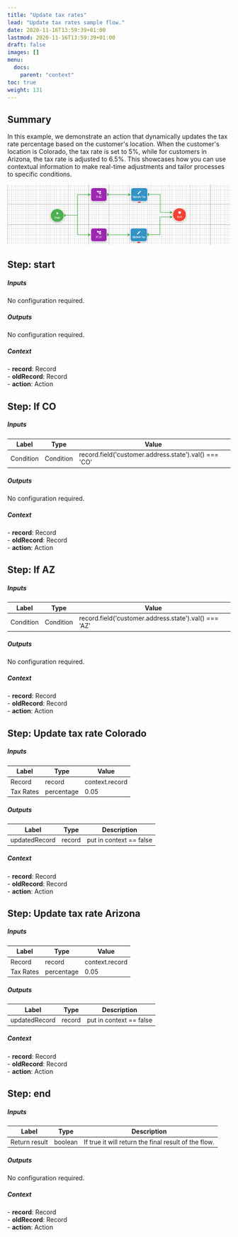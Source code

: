```yaml
---
title: "Update tax rates"
lead: "Update tax rates sample flow."
date: 2020-11-16T13:59:39+01:00
lastmod: 2020-11-16T13:59:39+01:00
draft: false
images: []
menu:
  docs:
    parent: "context"
toc: true
weight: 131
---
```


## **Summary**

In this example, we demonstrate an action that dynamically updates the tax rate percentage based on the customer's location. When the customer's location is Colorado, the tax rate is set to 5%, while for customers in Arizona, the tax rate is adjusted to 6.5%. This showcases how you can use contextual information to make real-time adjustments and tailor processes to specific conditions.

![Update tax rates](/images/vendor/flows/updateTaxRate_sample.png)

## **Step: start**

##### Inputs

No configuration required.

##### Outputs

No configuration required.

##### Context

<div class="contextExamples"> 
  - <b>record</b>: Record <br>
  - <b>oldRecord</b>: Record <br>
  - <b>action</b>: Action
</div>

## **Step: If CO**

##### Inputs

Label|Type|Value
---|---|---
Condition|Condition|record.field('customer.address.state').val() === 'CO'

##### Outputs

No configuration required.

##### Context

<div class="contextExamples"> 
  - <b>record</b>: Record <br>
  - <b>oldRecord</b>: Record <br>
  - <b>action</b>: Action 
</div>

## **Step: If AZ**

##### Inputs

Label|Type|Value
---|---|---
Condition|Condition|record.field('customer.address.state').val() === 'AZ'

##### Outputs

No configuration required.

##### Context

<div class="contextExamples"> 
  - <b>record</b>: Record <br>
  - <b>oldRecord</b>: Record <br>
  - <b>action</b>: Action 
</div>

## **Step: Update tax rate Colorado**

##### Inputs

Label|Type|Value
---|---|---
Record|record|context.record
Tax Rates|percentage|0.05

##### Outputs

Label|Type|Description
---|---|---
updatedRecord|record|put in context == false

##### Context

<div class="contextExamples"> 
  - <b>record</b>: Record <br>
  - <b>oldRecord</b>: Record <br>
  - <b>action</b>: Action 
</div>

## **Step: Update tax rate Arizona**

##### Inputs

Label|Type|Value
---|---|---
Record|record|context.record
Tax Rates|percentage|0.05

##### Outputs

Label|Type|Description
---|---|---
updatedRecord|record|put in context == false

##### Context

<div class="contextExamples"> 
  - <b>record</b>: Record <br>
  - <b>oldRecord</b>: Record <br>
  - <b>action</b>: Action 
</div>

## **Step: end**

##### Inputs

Label|Type|Description
---|---|---
Return result|boolean|If true it will return the final result of the flow.

##### Outputs

No configuration required.

##### Context

<div class="contextExamples"> 
  - <b>record</b>: Record <br>
  - <b>oldRecord</b>: Record <br>
  - <b>action</b>: Action 
</div>